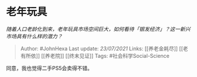 # 老年玩具
*随着人口老龄化到来，老年玩具市场空间巨大，如何看待「银发经济」？这一新兴市场具有什么样的潜力？*

> Author: #JohnHexa
Last update: *23/07/2021* 
Links: [[养老金耗尽]] [[老有所依]] [[养老院]] [[终末见证]]
Tags: #社会科学Social-Science 

同意，我也觉得二手PS5会卖得不错。